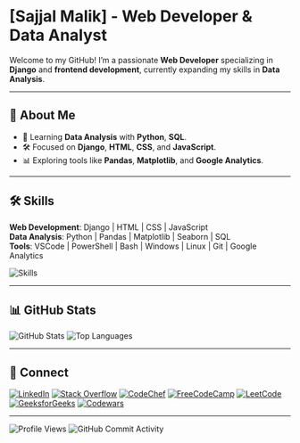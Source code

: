 # [Sajjal Malik] - Web Developer & Data Analyst

Welcome to my GitHub! I’m a passionate **Web Developer** specializing in **Django** and **frontend development**, currently expanding my skills in **Data Analysis**.

---

## 🚀 About Me
- 🌱 Learning **Data Analysis** with **Python**, **SQL**.
- 🛠️ Focused on **Django**, **HTML**, **CSS**, and **JavaScript**.
- 📊 Exploring tools like **Pandas**, **Matplotlib**, and **Google Analytics**.

---

## 🛠️ Skills

**Web Development**: Django | HTML | CSS | JavaScript  
**Data Analysis**: Python | Pandas | Matplotlib | Seaborn | SQL  
**Tools**: VSCode | PowerShell | Bash | Windows | Linux | Git | Google Analytics

![Skills](https://go-skill-icons.vercel.app/api/icons?i=django,html,css,c,py,php,js,cpp,java,pandas,matplotlib,git,googleanalytics,powershell,bash,windows,linux)

---

## 📊 GitHub Stats

![GitHub Stats](https://github-readme-stats.vercel.app/api?username=Sajjal-Malik&theme=dark&show_icons=true)   ![Top Languages](https://github-readme-stats.vercel.app/api/top-langs/?username=Sajjal-Malik&layout=compact)

---

## 🔗 Connect

[![LinkedIn](https://img.shields.io/badge/LinkedIn-0A66C2?logo=linkedin&logoColor=white&style=for-the-badge)](https://www.linkedin.com/in/sajjal-malik-589019214/) [![Stack Overflow](https://img.shields.io/badge/Stack%20Overflow-FE7A16?logo=stack-overflow&logoColor=white&style=for-the-badge)](https://stackoverflow.com/users/19632091/sajjal-malik) [![CodeChef](https://img.shields.io/badge/CodeChef-5B4638?logo=codechef&logoColor=white&style=for-the-badge)](https://www.codechef.com/users/malik_01) [![FreeCodeCamp](https://img.shields.io/badge/FreeCodeCamp-001F3F?logo=freecodecamp&logoColor=white&style=for-the-badge)](https://www.freecodecamp.org/malik_007) [![LeetCode](https://img.shields.io/badge/LeetCode-FFA116?logo=leetcode&logoColor=black&style=for-the-badge)](https://leetcode.com/u/Sajjal-Malik/) [![GeeksforGeeks](https://img.shields.io/badge/GeeksforGeeks-2F8D46?logo=geeksforgeeks&logoColor=white&style=for-the-badge)](https://www.geeksforgeeks.org/user/malik007/) [![Codewars](https://img.shields.io/badge/Codewars-B1361E?logo=codewars&logoColor=white&style=for-the-badge)](https://www.codewars.com/users/Sajjal-Malik)


---

![Profile Views](https://komarev.com/ghpvc/?username=Sajjal-Malik&style=for-the-badge) ![GitHub Commit Activity](https://img.shields.io/github/commit-activity/m/Sajjal-Malik/Sajjal-Malik?style=for-the-badge)
